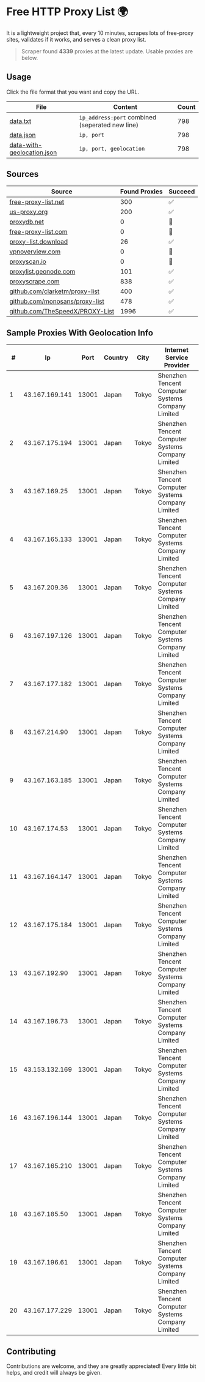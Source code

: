 
# Free HTTP Proxy List 🌍

It is a lightweight project that, every 10 minutes, scrapes lots of free-proxy sites, validates if it works, and serves a clean proxy list.


> Scraper found **4339** proxies at the latest update. Usable proxies are below.

## Usage

Click the file format that you want and copy the URL.


|File|Content|Count|
|----|-------|-----|
|[data.txt](https://raw.githubusercontent.com/themiralay/Proxy-List-World/master/data.txt)|`ip_address:port` combined (seperated new line)|798|
|[data.json](https://raw.githubusercontent.com/themiralay/Proxy-List-World/master/data.json)|`ip, port`|798|
|[data-with-geolocation.json](https://raw.githubusercontent.com/themiralay/Proxy-List-World/master/data-with-geolocation.json)|`ip, port, geolocation`|798|

## Sources

|Source|Found Proxies|Succeed|
|------|-------------|-------|
|[free-proxy-list.net](https://free-proxy-list.net)|300|✅|
|[us-proxy.org](https://www.us-proxy.org)|200|✅|
|[proxydb.net](http://proxydb.net)|0|🚫|
|[free-proxy-list.com](https://free-proxy-list.com/?page=&port=&type%5B%5D=http&type%5B%5D=https&up_time=0&search=Search)|0|🚫|
|[proxy-list.download](https://www.proxy-list.download/HTTP)|26|✅|
|[vpnoverview.com](https://vpnoverview.com/privacy/anonymous-browsing/free-proxy-servers)|0|🚫|
|[proxyscan.io](https://www.proxyscan.io)|0|🚫|
|[proxylist.geonode.com](https://proxylist.geonode.com/api/proxy-list?limit=300&page=1&sort_by=lastChecked&sort_type=desc&protocols=http,https)|101|✅|
|[proxyscrape.com](https://api.proxyscrape.com/v2/?request=displayproxies&protocol=http&timeout=10000&country=all&ssl=all&anonymity=all)|838|✅|
|[github.com/clarketm/proxy-list](https://raw.githubusercontent.com/clarketm/proxy-list/master/proxy-list-raw.txt)|400|✅|
|[github.com/monosans/proxy-list](https://raw.githubusercontent.com/monosans/proxy-list/main/proxies/http.txt)|478|✅|
|[github.com/TheSpeedX/PROXY-List](https://raw.githubusercontent.com/TheSpeedX/PROXY-List/master/http.txt)|1996|✅|


## Sample Proxies With Geolocation Info

|#|Ip|Port|Country|City|Internet Service Provider|
|-|--|----|-------|----|-------------------------|
|1|43.167.169.141|13001|Japan|Tokyo|Shenzhen Tencent Computer Systems Company Limited|
|2|43.167.175.194|13001|Japan|Tokyo|Shenzhen Tencent Computer Systems Company Limited|
|3|43.167.169.25|13001|Japan|Tokyo|Shenzhen Tencent Computer Systems Company Limited|
|4|43.167.165.133|13001|Japan|Tokyo|Shenzhen Tencent Computer Systems Company Limited|
|5|43.167.209.36|13001|Japan|Tokyo|Shenzhen Tencent Computer Systems Company Limited|
|6|43.167.197.126|13001|Japan|Tokyo|Shenzhen Tencent Computer Systems Company Limited|
|7|43.167.177.182|13001|Japan|Tokyo|Shenzhen Tencent Computer Systems Company Limited|
|8|43.167.214.90|13001|Japan|Tokyo|Shenzhen Tencent Computer Systems Company Limited|
|9|43.167.163.185|13001|Japan|Tokyo|Shenzhen Tencent Computer Systems Company Limited|
|10|43.167.174.53|13001|Japan|Tokyo|Shenzhen Tencent Computer Systems Company Limited|
|11|43.167.164.147|13001|Japan|Tokyo|Shenzhen Tencent Computer Systems Company Limited|
|12|43.167.175.184|13001|Japan|Tokyo|Shenzhen Tencent Computer Systems Company Limited|
|13|43.167.192.90|13001|Japan|Tokyo|Shenzhen Tencent Computer Systems Company Limited|
|14|43.167.196.73|13001|Japan|Tokyo|Shenzhen Tencent Computer Systems Company Limited|
|15|43.153.132.169|13001|Japan|Tokyo|Shenzhen Tencent Computer Systems Company Limited|
|16|43.167.196.144|13001|Japan|Tokyo|Shenzhen Tencent Computer Systems Company Limited|
|17|43.167.165.210|13001|Japan|Tokyo|Shenzhen Tencent Computer Systems Company Limited|
|18|43.167.185.50|13001|Japan|Tokyo|Shenzhen Tencent Computer Systems Company Limited|
|19|43.167.196.61|13001|Japan|Tokyo|Shenzhen Tencent Computer Systems Company Limited|
|20|43.167.177.229|13001|Japan|Tokyo|Shenzhen Tencent Computer Systems Company Limited|



## Contributing

Contributions are welcome, and they are greatly appreciated! Every
little bit helps, and credit will always be given.

